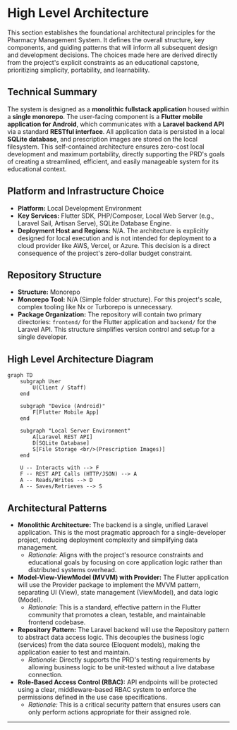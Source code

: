 # High Level Architecture

This section establishes the foundational architectural principles for the Pharmacy Management System. It defines the overall structure, key components, and guiding patterns that will inform all subsequent design and development decisions. The choices made here are derived directly from the project's explicit constraints as an educational capstone, prioritizing simplicity, portability, and learnability.

## Technical Summary

The system is designed as a **monolithic fullstack application** housed within a **single monorepo**. The user-facing component is a **Flutter mobile application for Android**, which communicates with a **Laravel backend API** via a standard **RESTful interface**. All application data is persisted in a local **SQLite database**, and prescription images are stored on the local filesystem. This self-contained architecture ensures zero-cost local development and maximum portability, directly supporting the PRD's goals of creating a streamlined, efficient, and easily manageable system for its educational context.

## Platform and Infrastructure Choice

-   **Platform:** Local Development Environment
-   **Key Services:** Flutter SDK, PHP/Composer, Local Web Server (e.g., Laravel Sail, Artisan Serve), SQLite Database Engine.
-   **Deployment Host and Regions:** N/A. The architecture is explicitly designed for local execution and is not intended for deployment to a cloud provider like AWS, Vercel, or Azure. This decision is a direct consequence of the project's zero-dollar budget constraint.

## Repository Structure

-   **Structure:** Monorepo
-   **Monorepo Tool:** N/A (Simple folder structure). For this project's scale, complex tooling like Nx or Turborepo is unnecessary.
-   **Package Organization:** The repository will contain two primary directories: `frontend/` for the Flutter application and `backend/` for the Laravel API. This structure simplifies version control and setup for a single developer.

## High Level Architecture Diagram

```mermaid
graph TD
    subgraph User
        U(Client / Staff)
    end

    subgraph "Device (Android)"
        F[Flutter Mobile App]
    end

    subgraph "Local Server Environment"
        A[Laravel REST API]
        D[SQLite Database]
        S[File Storage <br/>(Prescription Images)]
    end

    U -- Interacts with --> F
    F -- REST API Calls (HTTP/JSON) --> A
    A -- Reads/Writes --> D
    A -- Saves/Retrieves --> S
```

## Architectural Patterns

-   **Monolithic Architecture:** The backend is a single, unified Laravel application. This is the most pragmatic approach for a single-developer project, reducing deployment complexity and simplifying data management.
    -   *Rationale:* Aligns with the project's resource constraints and educational goals by focusing on core application logic rather than distributed systems overhead.
-   **Model-View-ViewModel (MVVM) with Provider:** The Flutter application will use the Provider package to implement the MVVM pattern, separating UI (View), state management (ViewModel), and data logic (Model).
    -   *Rationale:* This is a standard, effective pattern in the Flutter community that promotes a clean, testable, and maintainable frontend codebase.
-   **Repository Pattern:** The Laravel backend will use the Repository pattern to abstract data access logic. This decouples the business logic (services) from the data source (Eloquent models), making the application easier to test and maintain.
    -   *Rationale:* Directly supports the PRD's testing requirements by allowing business logic to be unit-tested without a live database connection.
-   **Role-Based Access Control (RBAC):** API endpoints will be protected using a clear, middleware-based RBAC system to enforce the permissions defined in the use case specifications.
    -   *Rationale:* This is a critical security pattern that ensures users can only perform actions appropriate for their assigned role.

---
